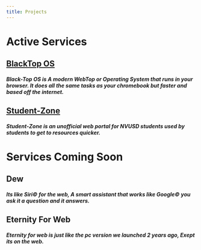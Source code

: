 ```yaml
---
title: Projects
---
```

# Active Services
## [BlackTop OS](https://blacktop.thedrowsy.com/)
##### Black-Top OS is A modern WebTop or Operating System that runs in your browser. It does all the same tasks as your chromebook but faster and based off the internet.

## [Student-Zone](https://student-zone.netlify.app/)
##### Student-Zone is an unofficial web portal for NVUSD students used by students to get to resources quicker.
# Services Coming Soon
## Dew
##### Its like Siri© for the web, A smart assistant that works like Google© you ask it a question and it answers.

## Eternity For Web
##### Eternity for web is just like the pc version we launched 2 years ago, Exept its on the web.